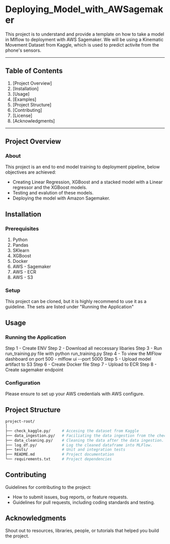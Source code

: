 # Deploying_Model_with_AWSagemaker

This project is to understand and provide a template on how to take a model in Mlflow to deployment with AWS Sagemaker. We will be using a Kinematic Movement Dataset from Kaggle, which is used to predict activite from the phone's sensors. 

---

## Table of Contents

1. [Project Overview]
2. [Installation]
4. [Usage]
5. [Examples]
6. [Project Structure]
7. [Contributing]
8. [License]
9. [Acknowledgments]

---

## Project Overview

### About

This project is an end to end model training to deployment pipeline, below objectives are achieved: 

- Creating Linear Regression, XGBoost and a stacked model with a Linear regressor and the XGBoost models.
- Testing and evalution of these models.
- Deploying the model with Amazon Sagemaker. 


## Installation

### Prerequisites

1. Python
2. Pandas
3. SKlearn
4. XGBoost
5. Docker
6. AWS - Sagemaker
7. AWS - ECR
8. AWS - S3

### Setup

This project can be cloned, but it is highly recommend to use it as a guideline. The sets are listed under "Running the Application"

## Usage

### Running the Application

Step 1 - Create ENV
Step 2 - Download all neccessary libaries
Step 3 - Run run_training.py file with python run_training.py 
Step 4 - To view the MlFlow dashboard on port 500 - mlflow ui --port 5000
Step 5 - Upload model artifact to S3 
Step 6 - Create Docker file 
Step 7 - Upload to ECR
Step 8 - Create sagemaker endpoint

### Configuration

Please ensure to set up your AWS credentials with AWS configure. 


## Project Structure

```bash
project-root/
│
├── check_kaggle.py/     # Accesing the dataset from Kaggle
├── data_ingestion.py/   # Faciliating the data ingestion from the check_kaggle.py
├── data_cleaning.py/    # Cleaning the data after the data ingestion.
├── log_df.py/           # Log the cleaned dataframe into MLFlow. 
├── tests/               # Unit and integration tests
├── README.md            # Project documentation
└── requirements.txt     # Project dependencies

```

## Contributing

Guidelines for contributing to the project:

- How to submit issues, bug reports, or feature requests.
- Guidelines for pull requests, including coding standards and testing.


## Acknowledgments

Shout out to resources, libraries, people, or tutorials that helped you build the project.
